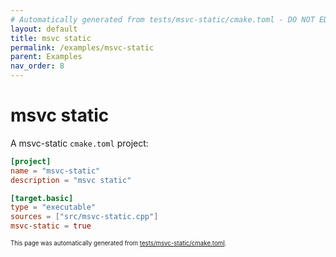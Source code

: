 ```yaml
---
# Automatically generated from tests/msvc-static/cmake.toml - DO NOT EDIT
layout: default
title: msvc static
permalink: /examples/msvc-static
parent: Examples
nav_order: 8
---
```


# msvc static

A msvc-static `cmake.toml` project:

```toml
[project]
name = "msvc-static"
description = "msvc static"

[target.basic]
type = "executable"
sources = ["src/msvc-static.cpp"]
msvc-static = true
```



<sup><sub>This page was automatically generated from [tests/msvc-static/cmake.toml](https://github.com/build-cpp/cmkr/tree/main/tests/msvc-static/cmake.toml).</sub></sup>
